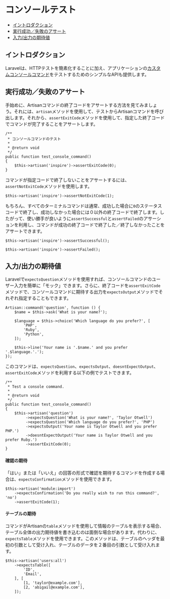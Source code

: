 # コンソールテスト

- [イントロダクション](#introduction)
- [実行成功／失敗のアサート](#success-failure-expectations)
- [入力/出力の期待値](#input-output-expectations)

<a name="introduction"></a>
## イントロダクション

Laravelは、HTTPテストを簡素化することに加え、アプリケーションの[カスタムコンソールコマンド](/docs/{{version}}/artisan)をテストするためのシンプルなAPIも提供します。

<a name="success-failure-expectations"></a>
## 実行成功／失敗のアサート

手始めに、Artisanコマンドの終了コードをアサートする方法を見てみましょう。それには、`artisan`メソッドを使用して、テストからArtisanコマンドを呼び出します。それから、`assertExitCode`メソッドを使用して、指定した終了コードでコマンドが完了することをアサートします。

    /**
     * コンソールコマンドのテスト
     *
     * @return void
     */
    public function test_console_command()
    {
        $this->artisan('inspire')->assertExitCode(0);
    }

コマンドが指定コードで終了しないことをアサートするには、`assertNotExitCode`メソッドを使用します。

    $this->artisan('inspire')->assertNotExitCode(1);

もちろん、すべてのターミナルコマンドは通常、成功した場合に`0`のステータスコードで終了し、成功しなかった場合には０以外の終了コードで終了します。したがって、使い勝手が良いように`assertSuccessful`と`assertFailed`のアサーションを利用し、コマンドが成功の終了コードで終了した／終了しなかったことをアサートできます。

    $this->artisan('inspire')->assertSuccessful();

    $this->artisan('inspire')->assertFailed();

<a name="input-output-expectations"></a>
## 入力/出力の期待値

Laravelで`expectsQuestion`メソッドを使用すれば、コンソールコマンドのユーザー入力を簡単に「モック」できます。さらに、終了コードを`assertExitCode`メソッドで、コンソールコマンドに期待する出力を`expectsOutput`メソッドでそれぞれ指定することもできます。

    Artisan::command('question', function () {
        $name = $this->ask('What is your name?');

        $language = $this->choice('Which language do you prefer?', [
            'PHP',
            'Ruby',
            'Python',
        ]);

        $this->line('Your name is '.$name.' and you prefer '.$language.'.');
    });

このコマンドは、`expectsQuestion`、`expectsOutput`、`doesntExpectOutput`、`assertExitCode`メソッドを利用する以下の例でテストできます。

    /**
     * Test a console command.
     *
     * @return void
     */
    public function test_console_command()
    {
        $this->artisan('question')
             ->expectsQuestion('What is your name?', 'Taylor Otwell')
             ->expectsQuestion('Which language do you prefer?', 'PHP')
             ->expectsOutput('Your name is Taylor Otwell and you prefer PHP.')
             ->doesntExpectOutput('Your name is Taylor Otwell and you prefer Ruby.')
             ->assertExitCode(0);
    }

<a name="confirmation-expectations"></a>
#### 確認の期待

「はい」または「いいえ」の回答の形式で確認を期待するコマンドを作成する場合は、`expectsConfirmation`メソッドを使用できます。

    $this->artisan('module:import')
        ->expectsConfirmation('Do you really wish to run this command?', 'no')
        ->assertExitCode(1);

<a name="table-expectations"></a>
#### テーブルの期待

コマンドがArtisanの`table`メソッドを使用して情報のテーブルを表示する場合、テーブル全体の出力期待値を書き込むのは面倒な場合があります。代わりに、`expectsTable`メソッドを使用できます。このメソッドは、テーブルのヘッダを最初の引数として受け入れ、テーブルのデータを２番目の引数として受け入れます。

    $this->artisan('users:all')
        ->expectsTable([
            'ID',
            'Email',
        ], [
            [1, 'taylor@example.com'],
            [2, 'abigail@example.com'],
        ]);

